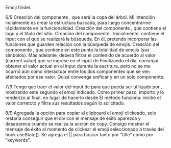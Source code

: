 Emoji finder.

6/9
Creación del componente <App />, que será la copa del árbol. Mi intención incialmente es crear la estructura buscada, para luego concentrarme rápidamente en la funcionalidad.
Creación del componente <SimbaSolgan />, que contiene el logo y el título del sitio.
Creación del componente <SearchBox />. Inicialmente, contiene el input con el que se realizará la búsqueda. En él, pretendo incorporar las funciones que guarden relación con la búsqueda de emojis.
Creación del componente <EmojisBox />, que contiene en este punto la totalidad de emojis (sus símbolos). Más adelante, deberá filtrar el contenido de acuerdo al valor (current.value) que se ingrese en el input de <SearchBox />
Finalizando el día, conseguí obtener el valor actual en el input durante la escritura, pero no se me ocurrió aún como interactuar entre los dos componentes que se ven afectados por ese valor. Quizá convenga unificar <SearchBox /> y <EmojisBox /> en un solo componente.

7/9
Tengo que traer el valor del input de <SearchBox /> para que pueda ser utilizado por <EmojisBox />, mostrando este segundo el emoji indicado. Como primer paso, importo <EmojisBox /> y lo renderizo al final, en lugar de hacerlo desde <App />
El método funciona: <EmojisBox /> recibe el valor corretcto y filtra sus resultados según lo solicitado.

8/9
Agregada la opción para copiar al clipboard el emoji clickeado, solo restaría conseguir que el div con el mensaje de éxito aparezca y desapareca cuando se realiza la acción de copy.
Consigo mostrar el mensaje de éxito al momento de clickear el emoji seleccionado a través del hook useState().
Se agrega el || para buscar tanto por "title" como por "keywords".



